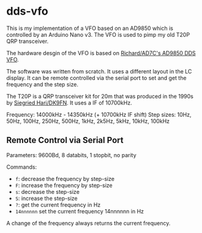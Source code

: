 # dds-vfo
This is my implementation of a VFO based on an AD9850 which is controlled by an Arduino Nano v3. The VFO is used to pimp my old T20P QRP transceiver.

The hardware desgin of the VFO is based on [Richard/AD7C's AD9850 DDS VFO](http://www.ad7c.com/projects/ad9850-dds-vfo/). 

The software was written from scratch. It uses a different layout in the LC display. It can be remote controlled via the serial port to set and get the frequency and the step size.

The T20P is a QRP transceiver kit for 20m that was produced in the 1990s by [Siegried Hari/DK9FN](http://www.hari-ham.com). It uses a IF of 10700kHz.

Frequency: 14000kHz - 14350kHz (+ 10700kHz IF shift)
Step sizes: 10Hz, 50Hz, 100Hz, 250Hz, 500Hz, 1kHz, 2k5Hz, 5kHz, 10kHz, 100kHz

## Remote Control via Serial Port

Parameters: 9600Bd, 8 databits, 1 stopbit, no parity

Commands:

* `f`: decrease the frequency by step-size
* `F`: increase the frequency by step-size
* `s`: decrease the step-size
* `S`: increase the step-size
* `?`: get the current frequency in Hz
* `14nnnnnn` set the current frequency 14nnnnnn in Hz

A change of the frequency always returns the current frequency.

